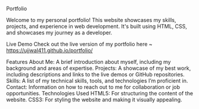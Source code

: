 Portfolio



Welcome to my personal portfolio! This website showcases my skills, projects, and experience in web development. It's built using HTML, CSS, and showcases my journey as a developer.

Live Demo
Check out the live version of my portfolio here ~ https://ujjwal411.github.io/portfolio/

Features
About Me: A brief introduction about myself, including my background and areas of expertise.
Projects: A showcase of my best work, including descriptions and links to the live demos or GitHub repositories.
Skills: A list of my technical skills, tools, and technologies I’m proficient in.
Contact: Information on how to reach out to me for collaboration or job opportunities.
Technologies Used
HTML5: For structuring the content of the website.
CSS3: For styling the website and making it visually appealing.
